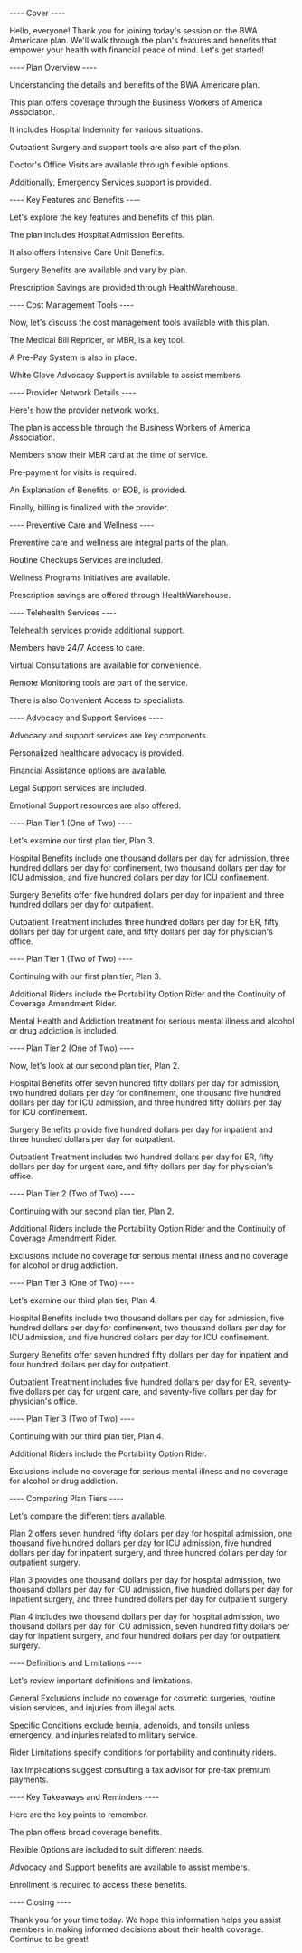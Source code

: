 ---- Cover ----

Hello, everyone! Thank you for joining today's session on the BWA Americare plan. We'll walk through the plan's features and benefits that empower your health with financial peace of mind. Let's get started!

---- Plan Overview ----

Understanding the details and benefits of the BWA Americare plan.

This plan offers coverage through the Business Workers of America Association.

It includes Hospital Indemnity for various situations.

Outpatient Surgery and support tools are also part of the plan.

Doctor's Office Visits are available through flexible options.

Additionally, Emergency Services support is provided.

---- Key Features and Benefits ----

Let's explore the key features and benefits of this plan.

The plan includes Hospital Admission Benefits.

It also offers Intensive Care Unit Benefits.

Surgery Benefits are available and vary by plan.

Prescription Savings are provided through HealthWarehouse.

---- Cost Management Tools ----

Now, let's discuss the cost management tools available with this plan.

The Medical Bill Repricer, or MBR, is a key tool.

A Pre-Pay System is also in place.

White Glove Advocacy Support is available to assist members.

---- Provider Network Details ----

Here's how the provider network works.

The plan is accessible through the Business Workers of America Association.

Members show their MBR card at the time of service.

Pre-payment for visits is required.

An Explanation of Benefits, or EOB, is provided.

Finally, billing is finalized with the provider.

---- Preventive Care and Wellness ----

Preventive care and wellness are integral parts of the plan.

Routine Checkups Services are included.

Wellness Programs Initiatives are available.

Prescription savings are offered through HealthWarehouse.

---- Telehealth Services ----

Telehealth services provide additional support.

Members have 24/7 Access to care.

Virtual Consultations are available for convenience.

Remote Monitoring tools are part of the service.

There is also Convenient Access to specialists.

---- Advocacy and Support Services ----

Advocacy and support services are key components.

Personalized healthcare advocacy is provided.

Financial Assistance options are available.

Legal Support services are included.

Emotional Support resources are also offered.

---- Plan Tier 1 (One of Two) ----

Let's examine our first plan tier, Plan 3.

Hospital Benefits include one thousand dollars per day for admission, three hundred dollars per day for confinement, two thousand dollars per day for ICU admission, and five hundred dollars per day for ICU confinement.

Surgery Benefits offer five hundred dollars per day for inpatient and three hundred dollars per day for outpatient.

Outpatient Treatment includes three hundred dollars per day for ER, fifty dollars per day for urgent care, and fifty dollars per day for physician's office.

---- Plan Tier 1 (Two of Two) ----

Continuing with our first plan tier, Plan 3.

Additional Riders include the Portability Option Rider and the Continuity of Coverage Amendment Rider.

Mental Health and Addiction treatment for serious mental illness and alcohol or drug addiction is included.

---- Plan Tier 2 (One of Two) ----

Now, let's look at our second plan tier, Plan 2.

Hospital Benefits offer seven hundred fifty dollars per day for admission, two hundred dollars per day for confinement, one thousand five hundred dollars per day for ICU admission, and three hundred fifty dollars per day for ICU confinement.

Surgery Benefits provide five hundred dollars per day for inpatient and three hundred dollars per day for outpatient.

Outpatient Treatment includes two hundred dollars per day for ER, fifty dollars per day for urgent care, and fifty dollars per day for physician's office.

---- Plan Tier 2 (Two of Two) ----

Continuing with our second plan tier, Plan 2.

Additional Riders include the Portability Option Rider and the Continuity of Coverage Amendment Rider.

Exclusions include no coverage for serious mental illness and no coverage for alcohol or drug addiction.

---- Plan Tier 3 (One of Two) ----

Let's examine our third plan tier, Plan 4.

Hospital Benefits include two thousand dollars per day for admission, five hundred dollars per day for confinement, two thousand dollars per day for ICU admission, and five hundred dollars per day for ICU confinement.

Surgery Benefits offer seven hundred fifty dollars per day for inpatient and four hundred dollars per day for outpatient.

Outpatient Treatment includes five hundred dollars per day for ER, seventy-five dollars per day for urgent care, and seventy-five dollars per day for physician's office.

---- Plan Tier 3 (Two of Two) ----

Continuing with our third plan tier, Plan 4.

Additional Riders include the Portability Option Rider.

Exclusions include no coverage for serious mental illness and no coverage for alcohol or drug addiction.

---- Comparing Plan Tiers ----

Let's compare the different tiers available.

Plan 2 offers seven hundred fifty dollars per day for hospital admission, one thousand five hundred dollars per day for ICU admission, five hundred dollars per day for inpatient surgery, and three hundred dollars per day for outpatient surgery.

Plan 3 provides one thousand dollars per day for hospital admission, two thousand dollars per day for ICU admission, five hundred dollars per day for inpatient surgery, and three hundred dollars per day for outpatient surgery.

Plan 4 includes two thousand dollars per day for hospital admission, two thousand dollars per day for ICU admission, seven hundred fifty dollars per day for inpatient surgery, and four hundred dollars per day for outpatient surgery.

---- Definitions and Limitations ----

Let's review important definitions and limitations.

General Exclusions include no coverage for cosmetic surgeries, routine vision services, and injuries from illegal acts.

Specific Conditions exclude hernia, adenoids, and tonsils unless emergency, and injuries related to military service.

Rider Limitations specify conditions for portability and continuity riders.

Tax Implications suggest consulting a tax advisor for pre-tax premium payments.

---- Key Takeaways and Reminders ----

Here are the key points to remember.

The plan offers broad coverage benefits.

Flexible Options are included to suit different needs.

Advocacy and Support benefits are available to assist members.

Enrollment is required to access these benefits.

---- Closing ----

Thank you for your time today. We hope this information helps you assist members in making informed decisions about their health coverage. Continue to be great!